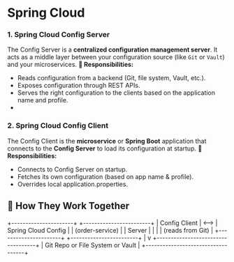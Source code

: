 # Spring Cloud

### 1. Spring Cloud Config Server
The Config Server is a **centralized configuration management server**. It acts as a middle layer between 
your configuration source (like `Git` or `Vault`) and your microservices.
**📌 Responsibilities:**
- Reads configuration from a backend (Git, file system, Vault, etc.).
- Exposes configuration through REST APIs.
- Serves the right configuration to the clients based on the application name and profile.
- 
### 2. Spring Cloud Config Client
The Config Client is the **microservice** or **Spring Boot** application that connects to the **Config Server** to load its configuration at startup.
**📌 Responsibilities:**
- Connects to Config Server on startup.
- Fetches its own configuration (based on app name & profile).
- Overrides local application.properties.


## 🔄 How They Work Together
+----------------------+       +------------------------+
|  Config Client       | <-->  | Spring Cloud Config    |
|  (order-service)     |       | Server                 |
|                      |       | (reads from Git)       |
+----------------------+       +------------------------+
|
v
+-----------------------------------+
|  Git Repo or File System or Vault |
+-----------------------------------+

